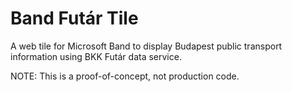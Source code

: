 # Band Futár Tile

A web tile for Microsoft Band to display Budapest public transport information using BKK Futár data service.

NOTE: This is a proof-of-concept, not production code.
